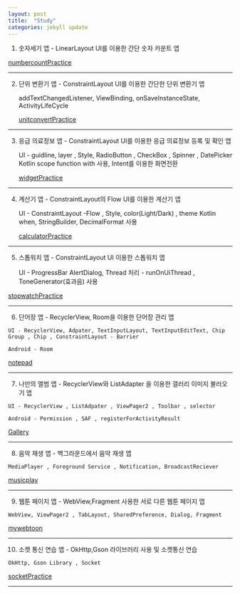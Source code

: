 ```yaml
---
layout: post
title:  "Study"
categories: jekyll update
---
```

1) 숫자세기 앱 - LinearLayout UI를 이용한 간단 숫자 카운트 앱


[numbercountPractice][numCount]  

  
--------------------------------------------------------------------------------------------------------------------------------------  

2) 단위 변환기 앱 - ConstraintLayout UI를 이용한 간단한 단위 변환기 앱

    addTextChangedListener, ViewBinding, onSaveInstanceState, ActivityLifeCycle 

   [unitconvertPractice][unitc]

--------------------------------------------------------------------------------------------------------------------------------------

3) 응급 의료정보 앱 - ConstraintLayout UI를 이용한 응급 의료정보 등록 및 확인 앱

    UI - guidline, layer  , Style, RadioButton , CheckBox , Spinner , DatePicker 
    Kotlin scope function with 사용, Intent를 이용한 화면전환

   [widgetPractice][widget]

--------------------------------------------------------------------------------------------------------------------------------------

4) 계산기 앱 - ConstraintLayout의 Flow UI를 이용한 계산기 앱

    UI - ConstraintLayout -Flow , Style, color(Light/Dark) , theme
    Kotlin when, StringBuilder, DecimalFormat 사용

   [calculatorPractice][calculator]

  --------------------------------------------------------------------------------------------------------------------------------------

5) 스톱워치 앱 - ConstraintLayout UI 이용한 스톱워치 앱

    UI - ProgressBar 
    AlertDialog, Thread 처리 - runOnUiThread  , ToneGenerator(효과음) 사용

  [stopwatchPractice][stopwatch]

  --------------------------------------------------------------------------------------------------------------------------------------

  6) 단어장 앱 - RecyclerView, Room을 이용한 단어장 관리 앱

    UI - RecyclerView, Adpater, TextInputLayout, TextInputEditText, Chip Group , Chip , ConstraintLayout - Barrier

    Android - Room 


  [notepad][notepad]

  --------------------------------------------------------------------------------------------------------------------------------------
  
  7) 나만의 앨범 앱 - RecyclerView와 ListAdapter 을 이용한 갤러리 이미지 불러오기 앱

    UI - RecyclerView , ListAdpater , ViewPager2 , Toolbar , selector

    Android - Permission , SAF , registerForActivityResult


  [Gallery][Gallery]

  --------------------------------------------------------------------------------------------------------------------------------------

  8) 음악 재생 앱 - 백그라운드에서 음악 재생 앱

    MediaPlayer , Foreground Service , Notification, BroadcastReciever


  [musicplay][musicplay]

  --------------------------------------------------------------------------------------------------------------------------------------

   9) 웹툰 페이지 앱 - WebView,Fragment 사용한 서로 다른 웹툰 페이지 앱

    WebView, ViewPager2 , TabLayout, SharedPreference, Dialog, Fragment


  [mywebtoon][mywebtoon]

  --------------------------------------------------------------------------------------------------------------------------------------
  
   10) 소켓 통신 연습 앱 - OkHttp,Gson 라이브러리 사용 및 소켓통신 연습

    OkHttp, Gson Library , Socket


  [socketPractice][socketPractice]

  --------------------------------------------------------------------------------------------------------------------------------------



[numCount]: https://github.com/Jaeyong1114/numbercountPractice
[unitc]: https://github.com/Jaeyong1114/unitconvertPractice
[widget]: https://github.com/Jaeyong1114/widgetPractice
[calculator]: https://github.com/Jaeyong1114/calculatorPractice
[stopwatch]: https://github.com/Jaeyong1114/stopwatchPractice
[notepad]: https://github.com/Jaeyong1114/notepadPractice
[Gallery]: https://github.com/Jaeyong1114/MyGalleryPractice
[musicplay]:https://github.com/Jaeyong1114/MusicPlayApp
[mywebtoon]:https://github.com/Jaeyong1114/MyWebtoonAPP
[socketPractice]:https://github.com/Jaeyong1114/SocketPractice



